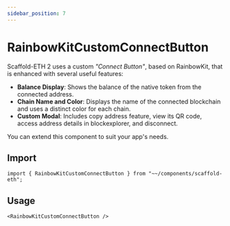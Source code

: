 ```yaml
---
sidebar_position: 7
---
```


# RainbowKitCustomConnectButton

Scaffold-ETH 2 uses a custom _"Connect Button"_, based on RainbowKit, that is enhanced with several useful features:

- **Balance Display**: Shows the balance of the native token from the connected address.
- **Chain Name and Color**: Displays the name of the connected blockchain and uses a distinct color for each chain.
- **Custom Modal**: Includes copy address feature, view its QR code, access address details in blockexplorer, and disconnect.

You can extend this component to suit your app's needs.


## Import

```tsx
import { RainbowKitCustomConnectButton } from "~~/components/scaffold-eth";
```

## Usage

```tsx
<RainbowKitCustomConnectButton />
```
